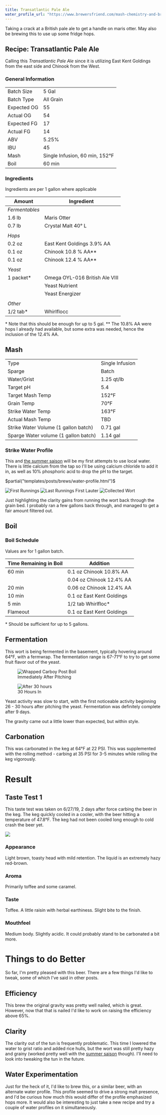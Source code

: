 ```yaml
---
title: Transatlantic Pale Ale
water_profile_url: "https://www.brewersfriend.com/mash-chemistry-and-brewing-water-calculator/?id=Q10RZY9"
---
```


Taking a crack at a British pale ale to get a handle on maris otter.
May also be brewing this to use up some fridge hops.

## Recipe: Transatlantic Pale Ale

Calling this _Transatlantic Pale Ale_ since it is utilizing East Kent 
Goldings from the east side and Chinook from the West.

### General Information

|             |           |
|-------------|-----------|
| Batch Size  | 5 Gal     |
| Batch Type  | All Grain |
| Expected OG | 55        |
| Actual OG   | 54        |
| Expected FG | 17        |
| Actual FG   | 14       |
| ABV         | 5.25%       |
| IBU         | 45        |
| Mash | Single Infusion, 60 min, 152&deg;F |
| Boil | 60 min |

### Ingredients

Ingredients are per 1 gallon where applicable

| Amount         | Ingredient                     |
|----------------|--------------------------------|
| _Fermentables_ |                                |
| 1.6 lb         | Maris Otter               |
| 0.7 lb         | Crystal Malt 40&deg; L    |
|                |                                |
| _Hops_         |                                |
| 0.2 oz         | East Kent Goldings 3.9% AA     |
| 0.1 oz         | Chinook 10.8 % AA\*\*           |
| 0.1 oz        | Chinook 12.4 % AA\*\*           |
|                |                                |
| _Yeast_        |                                |
| 1 packet\*     | Omega OYL-016 British Ale VIII |
|                | Yeast Nutrient                 |
|                | Yeast Energizer                |
|                |                                |
| _Other_        |                                |
| 1/2 tab\*      | Whirlflocc                     |

\* Note that this should be enough for up to 5 gal.
\*\* The 10.8% AA were hops I already had available, but some extra
was needed, hence the inclusion of the 12.4% AA.

## Mash 

| | |
|-|-|
| Type | Single Infusion |
| Sparge | Batch |
| Water/Grist | 1.25 qt/lb |
| Target pH | 5.4  |
| Target Mash Temp | 152&deg;F |
| Grain Temp | 70&deg;F 
| Strike Water Temp | 163&deg;F |
| Actual Mash Temp | TBD       |
| Strike Water Volume (1 gallon batch) | 0.71 gal |
| Sparge Water volume (1 gallon batch)  | 1.14 gal |

### Strike Water Profile

This and [the summer saison](2019-06-08-summer-saison.html) will be
my first attempts to use local water. There is little calcium from the tap
so I'll be using calcium chloride to add it in, as well as 10% phosphoric
acid to drop the pH to the target. 

$partial("templates/posts/brews/water-profile.html")$

<div class="grid-container">
  <img src="/images/posts/brews/2019-06-08-transatlantic-pale-ale/mash_1.jpg" alt="First Runnings">
  <img src="/images/posts/brews/2019-06-08-transatlantic-pale-ale/mash_2.jpg" alt="Last Runnings First Lauter">
  <img src="/images/posts/brews/2019-06-08-transatlantic-pale-ale/mash_3.jpg" alt="Collected Wort">
</div>

Just highlighting the clarity gains from running the wort back through
the grain bed. I probably ran a few gallons back through, and managed
to get a fair amount filtered out.

## Boil

### Boil Schedule

Values are for 1 gallon batch.

| Time Remaining in Boil | Addition                  |
|------------------------|---------------------------|
| 60 min                 | 0.1 oz Chinook 10.8% AA   |
|                        | 0.04 oz Chinook 12.4% AA  |
| 20 min                 | 0.06 oz Chinook 12.4% AA  |
| 10 min                 | 0.1 oz East Kent Goldings |
| 5 min                  | 1/2 tab Whirlfloc\*  |
| Flameout               | 0.1 oz East Kent Goldings |

\* Should be sufficient for up to 5 gallons.

## Fermentation

This wort is being fermented in the basement, typically hovering
around 64&deg;F, with a fermwrap. The fermentation range is 
67-71&deg;F to try to get some fruit flavor out of the yeast.

<div class="grid-container">
  <figure>
  <img src="/images/posts/brews/2019-06-08-transatlantic-pale-ale/fermentation_1.jpg" alt="Wrapped Carboy Post Boil">
  <figcaption>Immediately After Pitching</figcaption>
  </figure>
  <figure>
  <img src="/images/posts/brews/2019-06-08-transatlantic-pale-ale/fermentation_2.jpg" alt="After 30 hours">
  <figcaption>30 Hours In</figcaption>
  </figure>
</div>

Yeast activity was slow to start, with the first noticeable activity
beginning 26 - 30 hours after pitching the yeast. Fermentation was
definitely complete after 9 days.

The gravity came out a little lower than expected, but within style.

## Carbonation

This was carbonated in the keg at 64&deg;F at 22 PSI. This was
supplemented with the rolling method - carbing at 35 PSI for 3-5 minutes
while rolling the keg vigorously.

# Result

## Taste Test 1

This taste test was taken on 6/27/19, 2 days after force carbing the beer
in the keg. The keg quickly cooled in a cooler, with the beer hitting
a temperature of 47.8&deg;F. The keg had not been cooled long enough
to cold crash the beer yet.

<img src="/images/posts/brews/2019-06-08-transatlantic-pale-ale/beer_1.jpg" class="brew-photo">

### Appearance

Light brown, toasty head with mild retention. The liquid is an
extremely hazy red-brown.

### Aroma

Primarily toffee and some caramel.

### Taste

Toffee. A little raisin with herbal earthiness. Slight bite to the finish.

### Mouthfeel

Medium body. Slightly acidic. It could probably stand to be carbonated
a bit more.

# Things to do Better

So far, I'm pretty pleased with this beer. There are a few things I'd like
to tweak, some of which I've said in other posts.

## Efficiency

This brew the original gravity was pretty well nailed, which is great.
However, now that that is nailed I'd like to work on raising the
efficiency above 65%.

## Clarity

The clarity out of the tun is frequently problematic. This time I lowered
the water to grist ratio and added rice hulls, but the wort
was still pretty hazy and grainy (worked pretty well with the [summer
saison](./2019-06-08-summer-saison.html) though). I'll need to look
into tweaking the tun in the future.

## Water Experimentation

Just for the heck of it, I'd like to brew this, or a similar beer, with
an alternate water profile. This profile seemed to drive a strong malt
presence, and I'd be curious how much this would differ of the profile
emphasized hops more. It would also be interesting to just take a new
recipe and try a couple of water profiles on it simultaneously.
